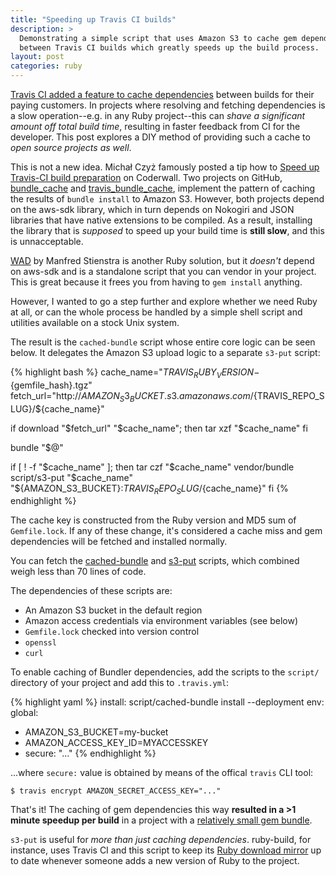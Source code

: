 ```yaml
---
title: "Speeding up Travis CI builds"
description: >
  Demonstrating a simple script that uses Amazon S3 to cache gem dependencies
  between Travis CI builds which greatly speeds up the build process.
layout: post
categories: ruby
---
```


[Travis CI added a feature to cache dependencies][1] between builds for their
paying customers. In projects where resolving and fetching dependencies is a
slow operation--e.g. in any Ruby project--this can _shave a significant
amount off total build time_, resulting in faster feedback from CI for the
developer. This post explores a DIY method of providing such a cache to _open
source projects as well_.

This is not a new idea. Michał Czyż famously posted a tip how to [Speed up
Travis-CI build preparation][2] on Coderwall. Two projects on GitHub,
[bundle_cache][3] and [travis_bundle_cache][4], implement the pattern of caching
the results of `bundle install` to Amazon S3. However, both projects depend on
the aws-sdk library, which in turn depends on Nokogiri and JSON libraries that
have native extensions to be compiled. As a result, installing the library that
is _supposed_ to speed up your build time is **still slow**, and this is
unnacceptable.

[WAD][5] by Manfred Stienstra is another Ruby solution, but it _doesn't_ depend
on aws-sdk and is a standalone script that you can vendor in your project.
This is great because it frees you from having to `gem install` anything.

However, I wanted to go a step further and explore whether we need Ruby at all,
or can the whole process be handled by a simple shell script and utilities
available on a stock Unix system.

The result is the `cached-bundle` script whose entire core logic can be seen
below. It delegates the Amazon S3 upload logic to a separate `s3-put` script:

{% highlight bash %}
cache_name="${TRAVIS_RUBY_VERSION}-${gemfile_hash}.tgz"
fetch_url="http://${AMAZON_S3_BUCKET}.s3.amazonaws.com/${TRAVIS_REPO_SLUG}/${cache_name}"

if download "$fetch_url" "$cache_name"; then
  tar xzf "$cache_name"
fi

bundle "$@"

if [ ! -f "$cache_name" ]; then
  tar czf "$cache_name" vendor/bundle
  script/s3-put "$cache_name" "${AMAZON_S3_BUCKET}:${TRAVIS_REPO_SLUG}/${cache_name}"
fi
{% endhighlight %}

The cache key is constructed from the Ruby version and MD5 sum of
`Gemfile.lock`. If any of these change, it's considered a cache miss and gem
dependencies will be fetched and installed normally.

You can fetch the [cached-bundle][6] and [s3-put][7] scripts, which combined
weigh less than 70 lines of code.

The dependencies of these scripts are:

* An Amazon S3 bucket in the default region
* Amazon access credentials via environment variables (see below)
* `Gemfile.lock` checked into version control
* `openssl`
* `curl`

To enable caching of Bundler dependencies, add the scripts to the `script/`
directory of your project and add this to `.travis.yml`:

{% highlight yaml %}
install: script/cached-bundle install --deployment
env:
  global:
  - AMAZON_S3_BUCKET=my-bucket
  - AMAZON_ACCESS_KEY_ID=MYACCESSKEY
  - secure: "..."
{% endhighlight %}

...where `secure:` value is obtained by means of the offical `travis` CLI tool:

    $ travis encrypt AMAZON_SECRET_ACCESS_KEY="..."

That's it! The caching of gem dependencies this way **resulted in a >1 minute
speedup per build** in a project with a [relatively small gem bundle][9].

`s3-put` is useful for _more than just caching dependencies_. ruby-build, for
instance, uses Travis CI and this script to keep its [Ruby download mirror][8]
up to date whenever someone adds a new version of Ruby to the project.


[1]: http://about.travis-ci.org/blog/2013-12-05-speed-up-your-builds-cache-your-dependencies/
[2]: https://coderwall.com/p/x8exja
  "Speed up Travis-CI build preparation time by 800%"
[3]: https://github.com/data-axle/bundle_cache
[4]: https://github.com/collectiveidea/travis_bundle_cache
[5]: https://github.com/Fingertips/WAD
[6]: https://github.com/github/hub/blob/aadc8418d9e5dd27172d5d67c3da0bd2fdcf759a/script/cached-bundle
[7]: https://github.com/github/hub/blob/aadc8418d9e5dd27172d5d67c3da0bd2fdcf759a/script/s3-put
[9]: https://github.com/github/hub/blob/aadc8418d9e5dd27172d5d67c3da0bd2fdcf759a/Gemfile.lock
[8]: https://github.com/sstephenson/ruby-build/blob/458d3331675f9f35517cfb095489496eff785aa3/script/mirror

<script>
if (document.querySelectorAll) {
  var i, el, els = document.querySelectorAll('.highlight .l-Scalar-Plain')
  for (i = 0; i < els.length; i++) {
    el = els[i]
    if (el.nextSibling.textContent == ':')
      el.className = el.nextSibling.className = 'nv'
    else el.className = 's2'
  }
}
</script>
